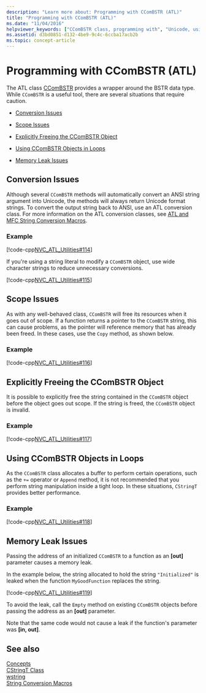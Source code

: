 ```yaml
---
description: "Learn more about: Programming with CComBSTR (ATL)"
title: "Programming with CComBSTR (ATL)"
ms.date: "11/04/2016"
helpviewer_keywords: ["CComBSTR class, programming with", "Unicode, using CComBSTR [ATL]"]
ms.assetid: d3bd0851-d132-4be9-9c4c-6ccba17acb2b
ms.topic: concept-article
---
```

# Programming with CComBSTR (ATL)

The ATL class [CComBSTR](../atl/reference/ccombstr-class.md) provides a wrapper around the BSTR data type. While `CComBSTR` is a useful tool, there are several situations that require caution.

- [Conversion Issues](#programmingwithccombstr_conversionissues)

- [Scope Issues](#programmingwithccombstr_scopeissues)

- [Explicitly Freeing the CComBSTR Object](#programmingwithccombstr_explicitlyfreeing)

- [Using CComBSTR Objects in Loops](#programmingwithccombstr_usingloops)

- [Memory Leak Issues](#programmingwithccombstr_memoryleaks)

## <a name="programmingwithccombstr_conversionissues"></a> Conversion Issues

Although several `CComBSTR` methods will automatically convert an ANSI string argument into Unicode, the methods will always return Unicode format strings. To convert the output string back to ANSI, use an ATL conversion class. For more information on the ATL conversion classes, see [ATL and MFC String Conversion Macros](reference/string-conversion-macros.md).

### Example

[!code-cpp[NVC_ATL_Utilities#114](../atl/codesnippet/cpp/programming-with-ccombstr-atl_1.cpp)]

If you're using a string literal to modify a `CComBSTR` object, use wide character strings to reduce unnecessary conversions.

[!code-cpp[NVC_ATL_Utilities#115](../atl/codesnippet/cpp/programming-with-ccombstr-atl_2.cpp)]

## <a name="programmingwithccombstr_scopeissues"></a> Scope Issues

As with any well-behaved class, `CComBSTR` will free its resources when it goes out of scope. If a function returns a pointer to the `CComBSTR` string, this can cause problems, as the pointer will reference memory that has already been freed. In these cases, use the `Copy` method, as shown below.

### Example

[!code-cpp[NVC_ATL_Utilities#116](../atl/codesnippet/cpp/programming-with-ccombstr-atl_3.cpp)]

## <a name="programmingwithccombstr_explicitlyfreeing"></a> Explicitly Freeing the CComBSTR Object

It is possible to explicitly free the string contained in the `CComBSTR` object before the object goes out scope. If the string is freed, the `CComBSTR` object is invalid.

### Example

[!code-cpp[NVC_ATL_Utilities#117](../atl/codesnippet/cpp/programming-with-ccombstr-atl_4.cpp)]

## <a name="programmingwithccombstr_usingloops"></a> Using CComBSTR Objects in Loops

As the `CComBSTR` class allocates a buffer to perform certain operations, such as the `+=` operator or `Append` method, it is not recommended that you perform string manipulation inside a tight loop. In these situations, `CStringT` provides better performance.

### Example

[!code-cpp[NVC_ATL_Utilities#118](../atl/codesnippet/cpp/programming-with-ccombstr-atl_5.cpp)]

## <a name="programmingwithccombstr_memoryleaks"></a> Memory Leak Issues

Passing the address of an initialized `CComBSTR` to a function as an **[out]** parameter causes a memory leak.

In the example below, the string allocated to hold the string `"Initialized"` is leaked when the function `MyGoodFunction` replaces the string.

[!code-cpp[NVC_ATL_Utilities#119](../atl/codesnippet/cpp/programming-with-ccombstr-atl_6.cpp)]

To avoid the leak, call the `Empty` method on existing `CComBSTR` objects before passing the address as an **[out]** parameter.

Note that the same code would not cause a leak if the function's parameter was **[in, out]**.

## See also

[Concepts](../atl/active-template-library-atl-concepts.md)<br/>
[CStringT Class](../atl-mfc-shared/reference/cstringt-class.md)<br/>
[wstring](../standard-library/basic-string-class.md)<br/>
[String Conversion Macros](../atl/reference/string-conversion-macros.md)

